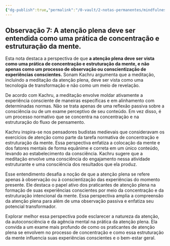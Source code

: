 ```yaml
---
{"dg-publish":true,"permalink":"/0-vault/2-notas-permanentes/mindfulness-should-be-understood-as-a-practice-of-concentration-and-structuring-the-mind/","tags":["permanente"],"dgHomeLink":true,"dgShowLocalGraph":true,"dgShowFileTree":true,"dgEnableSearch":true}
---
```


## Observação 7: A atenção plena deve ser entendida como uma prática de concentração e estruturação da mente.

Esta nota destaca a perspectiva de que **a atenção plena deve ser vista como uma prática de concentração e estruturação da mente, e não apenas como um processo de observação ou conscientização de experiências conscientes.** Sonam Kachru argumenta que a meditação, incluindo a meditação da atenção plena, deve ser vista como uma tecnologia de transformação e não como um meio de revelação.

De acordo com Kachru, a meditação envolve moldar ativamente a experiência consciente de maneiras específicas e em alinhamento com determinadas normas. Não se trata apenas de uma reflexão passiva sobre a consciência ou de um exame perceptivo de seu conteúdo. Em vez disso, é um processo normativo que se concentra na concentração e na estruturação do fluxo de pensamento.

Kachru inspira-se nos pensadores budistas medievais que consideravam os exercícios de atenção como parte da tarefa normativa de concentração e estruturação da mente. Essa perspectiva enfatiza a colocação da mente e dos fatores mentais de forma equânime e correta em um único conteúdo, levando ao estabelecimento da consciência. Kachru sugere que a meditação envolve uma consciência do engajamento nessa atividade estruturante e uma consciência dos resultados que ela produz.

Esse entendimento desafia a noção de que a atenção plena se refere apenas à observação ou à conscientização das experiências do momento presente. Ele destaca o papel ativo dos praticantes de atenção plena na formação de suas experiências conscientes por meio da concentração e da estruturação intencional da mente. Essa perspectiva amplia a compreensão da atenção plena para além de uma observação passiva e enfatiza seu potencial transformador.

Explorar melhor essa perspectiva pode esclarecer a natureza da atenção, da autoconsciência e da agência mental na prática da atenção plena. Ela convida a um exame mais profundo de como os praticantes de atenção plena se envolvem no processo de concentração e como essa estruturação da mente influencia suas experiências conscientes e o bem-estar geral.